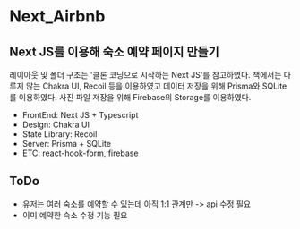 # Next_Airbnb

## Next JS를 이용해 숙소 예약 페이지 만들기

레이아웃 및 폴더 구조는 '클론 코딩으로 시작하는 Next JS'를 참고하였다.
책에서는 다루지 않는 Chakra UI, Recoil 등을 이용하였고 데이터 저장을 위해 Prisma와 SQLite를 이용하였다.
사진 파일 저장을 위해 Firebase의 Storage를 이용하였다.

- FrontEnd: Next JS + Typescript
- Design: Chakra UI
- State Library: Recoil
- Server: Prisma + SQLite
- ETC: react-hook-form, firebase

## ToDo

- 유저는 여러 숙소를 예약할 수 있는데 아직 1:1 관계만 -> api 수정 필요
- 이미 예약한 숙소 수정 기능 필요
